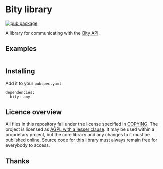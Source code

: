 # Bity library

[![pub package](https://img.shields.io/pub/v/bity.svg)](https://pub.dartlang.org/packages/bity)

A library for communicating with the [Bity API].

## Examples

```dart

```

## Installing

Add it to your `pubspec.yaml`:

```
dependencies:
  bity: any
```

## Licence overview

All files in this repository fall under the license specified in 
[COPYING](COPYING). The project is licensed as [AGPL with a lesser clause](https://www.gnu.org/licenses/agpl-3.0.en.html). 
It may be used within a proprietary project, but the core library and any 
changes to it must be published online. Source code for this library must 
always remain free for everybody to access.

## Thanks

[Bity API]: https://doc.bity.com/backend/v2.html
